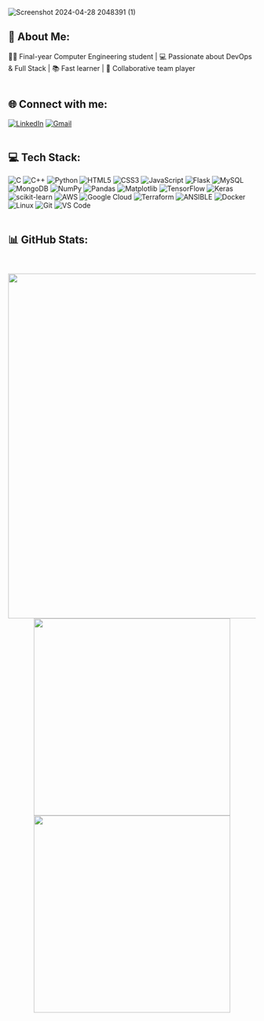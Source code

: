 ![Screenshot 2024-04-28 2048391 (1)](https://github.com/SandyN12058/SandyN12058/assets/141486077/7b461915-9670-4f30-a8e2-5394254ef52c)

## 💫 About Me:
👨‍💻 Final-year Computer Engineering student | 💻 Passionate about DevOps & Full Stack | 📚 Fast learner | 🤝 Collaborative team player  
<br>

## 🌐 Connect with me:
[![LinkedIn](https://img.shields.io/badge/LinkedIn-%230077B5.svg?style=for-the-badge&logo=linkedin&logoColor=white)](https://linkedin.com/in/sandeep-naduvinmani) 
[![Gmail](https://img.shields.io/badge/Email-%23EA4335.svg?style=for-the-badge&logo=gmail&logoColor=white)](mailto:ssnnwc@gmail.com)
<br><br>

## 💻 Tech Stack:
![C](https://img.shields.io/badge/c-%2300599C.svg?style=for-the-badge&logo=c&logoColor=white) 
![C++](https://img.shields.io/badge/c++-%2300599C.svg?style=for-the-badge&logo=c%2B%2B&logoColor=white) 
![Python](https://img.shields.io/badge/python-3670A0?style=for-the-badge&logo=python&logoColor=ffdd54) 
![HTML5](https://img.shields.io/badge/html5-%23E34F26.svg?style=for-the-badge&logo=html5&logoColor=white) 
![CSS3](https://img.shields.io/badge/css3-%231572B6.svg?style=for-the-badge&logo=css3&logoColor=white) 
![JavaScript](https://img.shields.io/badge/javascript-%23323330.svg?style=for-the-badge&logo=javascript&logoColor=%23F7DF1E) 
![Flask](https://img.shields.io/badge/flask-%23000.svg?style=for-the-badge&logo=flask&logoColor=white) 
![MySQL](https://img.shields.io/badge/mysql-%2300000f.svg?style=for-the-badge&logo=mysql&logoColor=white) 
![MongoDB](https://img.shields.io/badge/MongoDB-%234ea94b.svg?style=for-the-badge&logo=mongodb&logoColor=white) 
![NumPy](https://img.shields.io/badge/numpy-%23013243.svg?style=for-the-badge&logo=numpy&logoColor=white) 
![Pandas](https://img.shields.io/badge/pandas-%23150458.svg?style=for-the-badge&logo=pandas&logoColor=white) 
![Matplotlib](https://img.shields.io/badge/Matplotlib-%23ffffff.svg?style=for-the-badge&logo=Matplotlib&logoColor=white) 
![TensorFlow](https://img.shields.io/badge/TensorFlow-%23FF6F00.svg?style=for-the-badge&logo=TensorFlow&logoColor=white) 
![Keras](https://img.shields.io/badge/Keras-%23D00000.svg?style=for-the-badge&logo=Keras&logoColor=white) 
![scikit-learn](https://img.shields.io/badge/scikit--learn-%23F7931E.svg?style=for-the-badge&logo=scikit-learn&logoColor=white) 
![AWS](https://img.shields.io/badge/AWS-%23FF9900.svg?style=for-the-badge&logo=amazon-aws&logoColor=white) 
![Google Cloud](https://img.shields.io/badge/GoogleCloud-%234285F4.svg?style=for-the-badge&logo=google-cloud&logoColor=white) 
![Terraform](https://img.shields.io/badge/terraform-%235835CC.svg?style=for-the-badge&logo=terraform&logoColor=white) 
![ANSIBLE](https://img.shields.io/badge/ansible-%231A1918.svg?style=for-the-badge&logo=ansible&logoColor=white) 
![Docker](https://img.shields.io/badge/docker-%230db7ed.svg?style=for-the-badge&logo=docker&logoColor=white) 
![Linux](https://img.shields.io/badge/Linux-%23FCC624.svg?style=for-the-badge&logo=linux&logoColor=black) 
![Git](https://img.shields.io/badge/Git-%23F05032.svg?style=for-the-badge&logo=git&logoColor=white) 
![VS Code](https://img.shields.io/badge/Vs_Code-%23007ACC.svg?style=for-the-badge&logo=visual-studio-code&logoColor=white)
<br><br>

## 📊 GitHub Stats:
<br>

<p align="center">
  <img src="https://github-readme-streak-stats.herokuapp.com/?user=SandyN12058&theme=react&hide_border=true" width="700"/>
  <img src="https://github-readme-stats.vercel.app/api?username=SandyN12058&theme=react&hide_border=true&include_all_commits=true&count_private=false" width="400" height="400"/>
  <img src="https://github-readme-stats.vercel.app/api/top-langs/?username=SandyN12058&theme=react&hide_border=true&include_all_commits=true&count_private=false&layout=compact" width="400"/>
</p>

